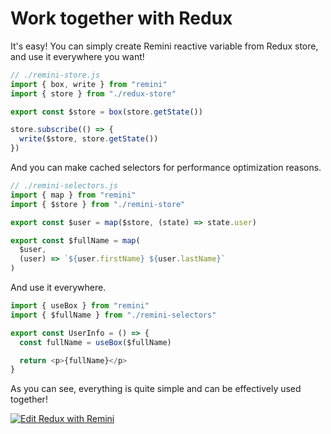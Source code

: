 # Work together with Redux

It's easy! You can simply create Remini reactive variable from Redux store, and use it everywhere you want!

```javascript
// ./remini-store.js
import { box, write } from "remini"
import { store } from "./redux-store"

export const $store = box(store.getState())

store.subscribe(() => {
  write($store, store.getState())
})
```

And you can make cached selectors for performance optimization reasons.

```javascript
// ./remini-selectors.js
import { map } from "remini"
import { $store } from "./remini-store"

export const $user = map($store, (state) => state.user)

export const $fullName = map(
  $user,
  (user) => `${user.firstName} ${user.lastName}`
)
```

And use it everywhere.

```javascript
import { useBox } from "remini"
import { $fullName } from "./remini-selectors"

export const UserInfo = () => {
  const fullName = useBox($fullName)

  return <p>{fullName}</p>
}
```

As you can see, everything is quite simple and can be effectively used together!

[![Edit Redux with Remini](https://codesandbox.io/static/img/play-codesandbox.svg)](https://codesandbox.io/s/redux-with-remini-ou9v4e?file=/src/components/UserInfo.js)
